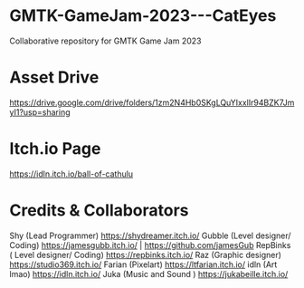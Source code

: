 # GMTK-GameJam-2023---CatEyes
Collaborative repository for GMTK Game Jam 2023

# Asset Drive
https://drive.google.com/drive/folders/1zm2N4Hb0SKgLQuYIxxlIr94BZK7JmyI1?usp=sharing

# Itch.io Page
https://idln.itch.io/ball-of-cathulu

# Credits & Collaborators
Shy (Lead Programmer) https://shydreamer.itch.io/
Gubble (Level designer/ Coding) https://jamesgubb.itch.io/ | https://github.com/jamesGub
RepBinks ( Level designer/ Coding) https://repbinks.itch.io/
Raz (Graphic designer) https://studio369.itch.io/
Farian (Pixelart) https://ltfarian.itch.io/
idln (Art lmao) https://idln.itch.io/
Juka (Music and Sound ) https://jukabeille.itch.io/
